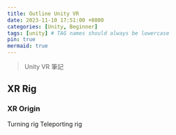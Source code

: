 ```yaml
---
title: Outline Unity VR
date: 2023-11-10 17:51:00 +0800
categories: [Unity, Beginner]
tags: [unity] # TAG names should always be lowercase
pin: true
mermaid: true
---
```


> Unity VR 筆記

## XR Rig

### XR Origin

Turning rig
Teleporting rig
